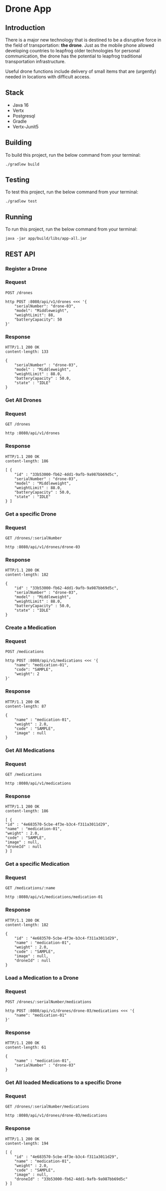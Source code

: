Drone App
=

## Introduction
There is a major new technology that is destined to be a disruptive force in the field of transportation: **the drone**. Just as the mobile phone allowed developing countries to leapfrog older technologies for personal communication, the drone has the potential to leapfrog traditional transportation infrastructure.

Useful drone functions include delivery of small items that are (urgently) needed in locations with difficult access.


## Stack
- Java 16
- Vertx
- Postgresql
- Gradle
- Vertx-Junit5

## Building
To build this project, run the below command from your terminal:
```
./gradlew build
```

## Testing
To test this project, run the below command from your terminal:
```
./gradlew test
```

## Running
To run this project, run the below command from your terminal:
```
java -jar app/build/libs/app-all.jar
```

## REST API
### Register a Drone

### Request

`POST /drones`

    http POST :8080/api/v1/drones <<< '{
        "serialNumber": "drone-03",
        "model": "Middleweight",
        "weightLimit": 88,
        "batteryCapacity": 50
    }'

### Response

    HTTP/1.1 200 OK
    content-length: 133
    
    {
        "serialNumber" : "drone-03",
        "model" : "Middleweight",
        "weightLimit" : 88.0,
        "batteryCapacity" : 50.0,
        "state" : "IDLE"
    }

### Get All Drones
### Request

`GET /drones`

    http :8080/api/v1/drones

### Response

    HTTP/1.1 200 OK
    content-length: 186
    
    [ {
        "id" : "33b53000-fb62-4dd1-9afb-9a987bb69d5c",
        "serialNumber" : "drone-03",
        "model" : "Middleweight",
        "weightLimit" : 88.0,
        "batteryCapacity" : 50.0,
        "state" : "IDLE"
    } ]

### Get a specific Drone
### Request

`GET /drones/:serialNumber`

    http :8080/api/v1/drones/drone-03

### Response

    HTTP/1.1 200 OK
    content-length: 182
    
    {
        "id" : "33b53000-fb62-4dd1-9afb-9a987bb69d5c",
        "serialNumber" : "drone-03",
        "model" : "Middleweight",
        "weightLimit" : 88.0,
        "batteryCapacity" : 50.0,
        "state" : "IDLE"
    }

### Create a Medication

### Request

`POST /medications`

    http POST :8080/api/v1/medications <<< '{
        "name": "medication-01",
        "code": "SAMPLE",
        "weight": 2
    }'

### Response

    HTTP/1.1 200 OK
    content-length: 87
    
    {
        "name" : "medication-01",
        "weight" : 2.0,
        "code" : "SAMPLE",
        "image" : null
    }

### Get All Medications
### Request

`GET /medications`

    http :8080/api/v1/medications

### Response

    HTTP/1.1 200 OK
    content-length: 186
    
    [ {
    "id" : "4e683570-5cbe-4f3e-b3c4-f311a3011d29",
    "name" : "medication-01",
    "weight" : 2.0,
    "code" : "SAMPLE",
    "image" : null,
    "droneId" : null
    } ]

### Get a specific Medication
### Request

`GET /medications/:name`

    http :8080/api/v1/medications/medication-01

### Response

    HTTP/1.1 200 OK
    content-length: 182
    
    {
        "id" : "4e683570-5cbe-4f3e-b3c4-f311a3011d29",
        "name" : "medication-01",
        "weight" : 2.0,
        "code" : "SAMPLE",
        "image" : null,
        "droneId" : null
    }

### Load a Medication to a Drone

### Request

`POST /drones/:serialNumber/medications`

    http POST :8080/api/v1/drones/drone-03/medications <<< '{
        "name": "medication-01"
    }'

### Response

    HTTP/1.1 200 OK
    content-length: 61
    
    {
        "name" : "medication-01",
        "serialNumber" : "drone-03"
    }

### Get All loaded Medications to a specific Drone
### Request

`GET /drones/:serialNumber/medications`

    http :8080/api/v1/drones/drone-03/medications

### Response

    HTTP/1.1 200 OK
    content-length: 194
    
    [ {
        "id" : "4e683570-5cbe-4f3e-b3c4-f311a3011d29",
        "name" : "medication-01",
        "weight" : 2.0,
        "code" : "SAMPLE",
        "image" : null,
        "droneId" : "33b53000-fb62-4dd1-9afb-9a987bb69d5c"
    } ]